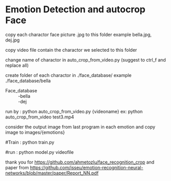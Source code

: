 # Emotion Detection and autocrop Face
copy each charactor face picture .jpg to this folder example bella.jpg, dej.jpg

copy video file contain the charactor we selected to this folder

change name of charactor in auto_crop_from_video.py (suggest to ctrl_f and replace all)
    
    
create folder of each charactor in ./face_database/ example ./face_database/bella

<dl>
  <dt>Face_database</dt>
  <dd>-bella</dd>
  <dd>-dej</dd>
</dl>

run by : python auto_crop_from_video.py {videoname} ex: python auto_crop_from_video test3.mp4

consider the output image from last program in each emotion and copy image to images/{emotions} 

#Train : python train.py

#run : python model.py videofile


thank you for https://github.com/ahmetozlu/face_recognition_crop
and paper from https://github.com/isseu/emotion-recognition-neural-networks/blob/master/paper/Report_NN.pdf
